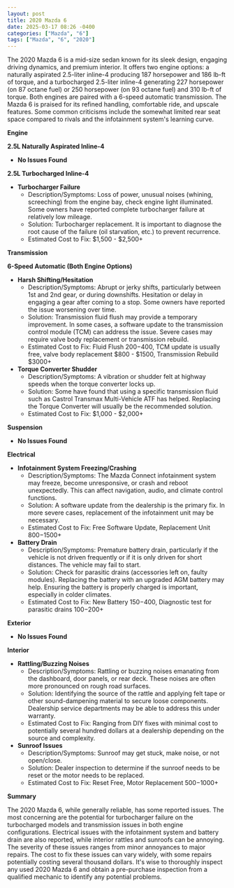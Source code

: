```yaml
---
layout: post
title: 2020 Mazda 6
date: 2025-03-17 08:26 -0400
categories: ["Mazda", "6"]
tags: ["Mazda", "6", "2020"]
---
```

The 2020 Mazda 6 is a mid-size sedan known for its sleek design, engaging driving dynamics, and premium interior. It offers two engine options: a naturally aspirated 2.5-liter inline-4 producing 187 horsepower and 186 lb-ft of torque, and a turbocharged 2.5-liter inline-4 generating 227 horsepower (on 87 octane fuel) or 250 horsepower (on 93 octane fuel) and 310 lb-ft of torque. Both engines are paired with a 6-speed automatic transmission. The Mazda 6 is praised for its refined handling, comfortable ride, and upscale features. Some common criticisms include the somewhat limited rear seat space compared to rivals and the infotainment system's learning curve.

**Engine**

**2.5L Naturally Aspirated Inline-4**

*   **No Issues Found**

**2.5L Turbocharged Inline-4**

*   **Turbocharger Failure**
    *   Description/Symptoms: Loss of power, unusual noises (whining, screeching) from the engine bay, check engine light illuminated. Some owners have reported complete turbocharger failure at relatively low mileage.
    *   Solution: Turbocharger replacement. It is important to diagnose the root cause of the failure (oil starvation, etc.) to prevent recurrence.
    *   Estimated Cost to Fix: $1,500 - $2,500+

**Transmission**

**6-Speed Automatic (Both Engine Options)**

*   **Harsh Shifting/Hesitation**
    *   Description/Symptoms: Abrupt or jerky shifts, particularly between 1st and 2nd gear, or during downshifts. Hesitation or delay in engaging a gear after coming to a stop. Some owners have reported the issue worsening over time.
    *   Solution: Transmission fluid flush may provide a temporary improvement. In some cases, a software update to the transmission control module (TCM) can address the issue. Severe cases may require valve body replacement or transmission rebuild.
    *   Estimated Cost to Fix: Fluid Flush $200-$400, TCM update is usually free, valve body replacement $800 - $1500, Transmission Rebuild $3000+
*   **Torque Converter Shudder**
    *   Description/Symptoms: A vibration or shudder felt at highway speeds when the torque converter locks up.
    *   Solution: Some have found that using a specific transmission fluid such as Castrol Transmax Multi-Vehicle ATF has helped. Replacing the Torque Converter will usually be the recommended solution.
    *   Estimated Cost to Fix: $1,000 - $2,000+

**Suspension**

*   **No Issues Found**

**Electrical**

*   **Infotainment System Freezing/Crashing**
    *   Description/Symptoms: The Mazda Connect infotainment system may freeze, become unresponsive, or crash and reboot unexpectedly. This can affect navigation, audio, and climate control functions.
    *   Solution: A software update from the dealership is the primary fix. In more severe cases, replacement of the infotainment unit may be necessary.
    *   Estimated Cost to Fix: Free Software Update, Replacement Unit $800-$1500+
*   **Battery Drain**
    *   Description/Symptoms: Premature battery drain, particularly if the vehicle is not driven frequently or if it is only driven for short distances. The vehicle may fail to start.
    *   Solution: Check for parasitic drains (accessories left on, faulty modules). Replacing the battery with an upgraded AGM battery may help. Ensuring the battery is properly charged is important, especially in colder climates.
    *   Estimated Cost to Fix: New Battery $150-$400, Diagnostic test for parasitic drains $100-$200+

**Exterior**

*   **No Issues Found**

**Interior**

*   **Rattling/Buzzing Noises**
    *   Description/Symptoms: Rattling or buzzing noises emanating from the dashboard, door panels, or rear deck. These noises are often more pronounced on rough road surfaces.
    *   Solution: Identifying the source of the rattle and applying felt tape or other sound-dampening material to secure loose components. Dealership service departments may be able to address this under warranty.
    *   Estimated Cost to Fix: Ranging from DIY fixes with minimal cost to potentially several hundred dollars at a dealership depending on the source and complexity.
*   **Sunroof Issues**
    *   Description/Symptoms: Sunroof may get stuck, make noise, or not open/close.
    *   Solution: Dealer inspection to determine if the sunroof needs to be reset or the motor needs to be replaced.
    *   Estimated Cost to Fix: Reset Free, Motor Replacement $500-$1000+

**Summary**

The 2020 Mazda 6, while generally reliable, has some reported issues. The most concerning are the potential for turbocharger failure on the turbocharged models and transmission issues in both engine configurations. Electrical issues with the infotainment system and battery drain are also reported, while interior rattles and sunroofs can be annoying. The severity of these issues ranges from minor annoyances to major repairs. The cost to fix these issues can vary widely, with some repairs potentially costing several thousand dollars. It's wise to thoroughly inspect any used 2020 Mazda 6 and obtain a pre-purchase inspection from a qualified mechanic to identify any potential problems.

